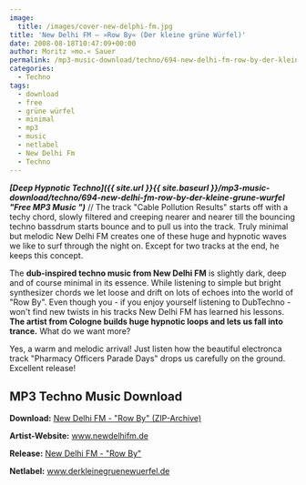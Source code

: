```yaml
---
image:
  title: /images/cover-new-delphi-fm.jpg
title: 'New Delhi FM – »Row By« (Der kleine grüne Würfel)'
date: 2008-08-18T10:47:09+00:00
author: Moritz »mo.« Sauer
permalink: /mp3-music-download/techno/694-new-delhi-fm-row-by-der-kleine-grune-wurfel
categories:
  - Techno
tags:
  - download
  - free
  - grüne würfel
  - minimal
  - mp3
  - music
  - netlabel
  - New Delhi Fm
  - Techno
---
```

***[Deep Hypnotic Techno]({{ site.url }}{{ site.baseurl }}/mp3-music-download/techno/694-new-delhi-fm-row-by-der-kleine-grune-wurfel "Free MP3 Music ")*** // The track "Cable Pollution Results" starts off with a techy chord, slowly filtered and creeping nearer and nearer till the bouncing techno bassdrum starts bounce and to pull us into the track. Truly minimal but melodic New Delhi FM creates one of these huge and hypnotic waves we like to surf through the night on. Except for two tracks at the end, he keeps this concept.

<!--more-->

<!--adsense-->

The **dub-inspired techno music from New Delhi FM** is slightly dark, deep and of course minimal in its essence. While listening to simple but bright synthesizer chords we let loose and drift on lots of echoes into the world of "Row By". Even though you - if you enjoy yourself listening to DubTechno - won't find new twists in his tracks New Delhi FM has learned his lessons. **The artist from Cologne builds huge hypnotic loops and lets us fall into trance.** What do we want more?

Yes, a warm and melodic arrival! Just listen how the beautiful electronca track "Pharmacy Officers Parade Days" drops us carefully on the ground. Excellent release!

## MP3 Techno Music Download

**Download:** <a href="http://www.derkleinegruenewuerfel.de/release/07/%5Bwuerfel07%5D-NewDelhiFM-RowBy.zip" target="_blank">New Delhi FM - "Row By" (ZIP-Archive)</a>
  
**Artist-Website:** <a href="http://www.newdelhifm.de" target="_blank">www.newdelhifm.de</a>
  
**Release:** <a href="http://www.derkleinegruenewuerfel.de/release/wuerfel07.html" target="_blank">New Delhi FM - "Row By"</a>
  
**Netlabel:** <a href="http://www.derkleinegruenewuerfel.de" target="_blank">www.derkleinegruenewuerfel.de</a>